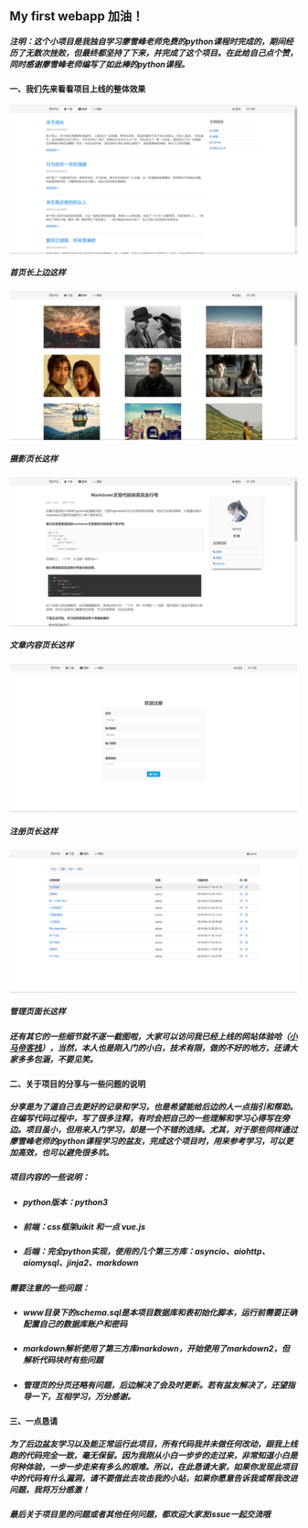## My first webapp 加油！
##### 注明：这个小项目是我独自学习廖雪峰老师免费的python课程时完成的，期间经历了无数次挫败，但最终都坚持了下来，并完成了这个项目。在此给自己点个赞，同时感谢廖雪峰老师编写了如此棒的python课程。 
#### 一、我们先来看看项目上线的整体效果
![](https://raw.githubusercontent.com/xpony/Graph-bed/master/img/20190919web1.png)
##### 首页长上边这样
![](https://raw.githubusercontent.com/xpony/Graph-bed/master/img/20190919web2.png)
##### 摄影页长这样
![](https://raw.githubusercontent.com/xpony/Graph-bed/master/img/20190919web3.png)
##### 文章内容页长这样
![](https://raw.githubusercontent.com/xpony/Graph-bed/master/img/20190919web5.png)
##### 注册页长这样
![](https://raw.githubusercontent.com/xpony/Graph-bed/master/img/20190919web6.png)
##### 管理页面长这样
##### 还有其它的一些细节就不逐一截图啦，大家可以访问我已经上线的网站体验哈（[小马帝客栈](http://47.98.137.46 "小马帝客栈")），当然，本人也是刚入门的小白，技术有限，做的不好的地方，还请大家多多包涵，不要见笑。
#### 二、关于项目的分享与一些问题的说明
##### 分享是为了逼自己去更好的记录和学习，也是希望能给后边的人一点指引和帮助。在编写代码过程中，写了很多注释，有时会把自己的一些理解和学习心得写在旁边。项目虽小，但用来入门学习，却是一个不错的选择。尤其，对于那些同样通过廖雪峰老师的python课程学习的盆友，完成这个项目时，用来参考学习，可以更加高效，也可以避免很多坑。
##### 项目内容的一些说明：
- ##### python版本：python3   
- ##### 前端：css框架uikit 和一点 vue.js
- ##### 后端：完全python实现，使用的几个第三方库：asyncio、aiohttp、aiomysql、jinja2、markdown    

##### 需要注意的一些问题：
- ##### www目录下的schema.sql是本项目数据库和表初始化脚本，运行前需要正确配置自己的数据库账户和密码
- ##### markdown解析使用了第三方库markdown，开始使用了markdown2，但解析代码块时有些问题
- ##### 管理页的分页还略有问题，后边解决了会及时更新。若有盆友解决了，还望指导一下，互相学习，万分感谢。

#### 三、一点恳请
##### 为了后边盆友学习以及能正常运行此项目，所有代码我并未做任何改动，跟我上线跑的代码完全一致，毫无保留。因为我刚从小白一步步的走过来，非常知道小白是何种体验，一步一步走来有多么的艰难。所以，在此恳请大家，如果你发现此项目中的代码有什么漏洞，请不要借此去攻击我的小站，如果你愿意告诉我或帮我改进问题，我将万分感激！

##### 最后关于项目里的问题或者其他任何问题，都欢迎大家发issue一起交流哦

